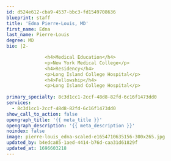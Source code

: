 ```yaml
---
id: d524e612-cba9-4537-bbc3-fd1549708636
blueprint: staff
title: 'Edna Pierre-Louis, MD'
first_name: Edna
last_name: Pierre-Louis
degree: MD
bio: |2-

              <h4>Medical Education</h4>
              <p>New York Medical College</p>
              <h4>Residency</h4>
              <p>Long Island College Hospital</p>
              <h4>Fellowship</h4>
              <p>Long Island College Hospital</p>
          
primary_specialty: 8c3d1cc1-2ccf-48d8-82fd-6c16f1473dd0
services:
  - 8c3d1cc1-2ccf-48d8-82fd-6c16f1473dd0
show_call_to_action: false
opengraph_title: '{{ meta_title }}'
opengraph_description: '{{ meta_description }}'
noindex: false
image: pierre-louis_edna-scaled-e1654710635156-300x265.jpg
updated_by: b4edca85-1aed-4414-b76d-caa31d61829f
updated_at: 1696603218
---
```

